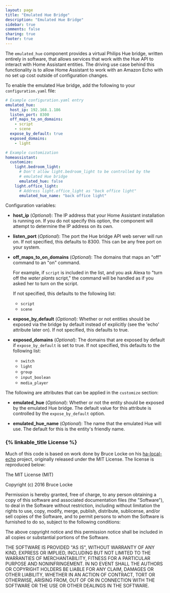 ```yaml
---
layout: page
title: "Emulated Hue Bridge"
description: "Emulated Hue Bridge"
sidebar: true
comments: false
sharing: true
footer: true
---
```


The `emulated_hue` component provides a virtual Philips Hue bridge, written entirely in software,
that allows services that work with the Hue API to interact with Home Assistant
entities. The driving use case behind this functionality is to allow Home
Assistant to work with an Amazon Echo with no set up cost outside of
configuration changes.

To enable the emulated Hue bridge, add the following to your `configuration.yaml`
file:

```yaml
# Example configuration.yaml entry
emulated_hue:
  host_ip: 192.168.1.186
  listen_port: 8300
  off_maps_to_on_domains:
    - script
    - scene
  expose_by_default: true
  exposed_domains:
    - light

# Example customization
homeassistant:
  customize:
    light.bedroom_light:
      # Don't allow light.bedroom_light to be controlled by the
      # emulated Hue bridge
      emulated_hue: false
    light.office_light:
      # Address light.office_light as "back office light"
      emulated_hue_name: "back office light"
```

Configuration variables:

- **host_ip** (*Optional*): The IP address that your Home Assistant installation is
  running on. If you do not specify this option, the component will attempt to
  determine the IP address on its own.

- **listen_port** (*Optional*): The port the Hue bridge API web server will run on. If
  not specified, this defaults to 8300. This can be any free port on your system.

- **off_maps_to_on_domains** (*Optional*): The domains that maps an "off" command to
  an "on" command.
  
  For example, if `script` is included in the list, and you
  ask Alexa to "turn off the *water plants* script," the command will be handled
  as if you asked her to turn on the script.
  
  If not specified, this defaults to the following list:
  
  - `script`
  - `scene`

- **expose_by_default** (*Optional*): Whether or not entities should be exposed via the
  bridge by default instead of explicitly (see the 'echo' attribute later on).
  If not specified, this defaults to true.

- **exposed_domains** (*Optional*): The domains that are exposed by default if
  `expose_by_default` is set to true. If not specified, this defaults to the
  following list:

  - `switch`
  - `light`
  - `group`
  - `input_boolean`
  - `media_player`

The following are attributes that can be applied in the `customize` section:

- **emulated_hue** (*Optional*): Whether or not the entity should be
  exposed by the emulated Hue bridge. The default value for this attribute is controlled
  by the `expose_by_default` option.

- **emulated_hue_name** (*Optional*): The name that the emulated Hue will use.
  The default for this is the entity's friendly name.

### {% linkable_title License %}

Much of this code is based on work done by Bruce Locke on his [ha-local-echo](https://github.com/blocke/ha-local-echo)
project, originally released under the MIT License. The license is reproduced below:

The MIT License (MIT)

Copyright (c) 2016 Bruce Locke

Permission is hereby granted, free of charge, to any person obtaining a copy
of this software and associated documentation files (the "Software"), to deal
in the Software without restriction, including without limitation the rights
to use, copy, modify, merge, publish, distribute, sublicense, and/or sell
copies of the Software, and to permit persons to whom the Software is
furnished to do so, subject to the following conditions:

The above copyright notice and this permission notice shall be included in all
copies or substantial portions of the Software.

THE SOFTWARE IS PROVIDED "AS IS", WITHOUT WARRANTY OF ANY KIND, EXPRESS OR
IMPLIED, INCLUDING BUT NOT LIMITED TO THE WARRANTIES OF MERCHANTABILITY,
FITNESS FOR A PARTICULAR PURPOSE AND NONINFRINGEMENT. IN NO EVENT SHALL THE
AUTHORS OR COPYRIGHT HOLDERS BE LIABLE FOR ANY CLAIM, DAMAGES OR OTHER
LIABILITY, WHETHER IN AN ACTION OF CONTRACT, TORT OR OTHERWISE, ARISING FROM,
OUT OF OR IN CONNECTION WITH THE SOFTWARE OR THE USE OR OTHER DEALINGS IN THE
SOFTWARE.
